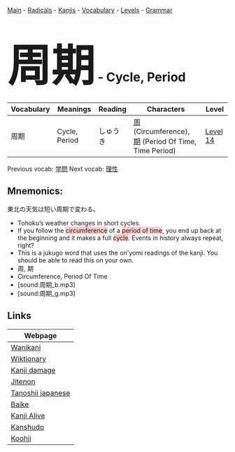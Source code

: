 <style> bigfont {font-size: 100px}</style>
[Main](../README.md) -
[Radicals](../radicals.md) -
[Kanjis](../kanjis.md) -
[Vocabulary](../vocabulary.md) -
[Levels](../levels.md) -
[Grammar](../grammar.md)
# <bigfont> 周期</bigfont> - Cycle, Period 

| Vocabulary | Meanings | Reading | Characters | Level |
| --- | --- | --- | --- | --- |
| 周期 | Cycle, Period | しゅうき |  [周](../kanjis/周.md) (Circumference), [期](../kanjis/期.md) (Period Of Time, Time Period) | [Level 14](../levels/wk_level14.md) |

Previous vocab: [学問](学問.md) Next vocab: [理性](理性.md) 

## Mnemonics:
東北の天気は短い周期で変わる。
* Tohoku’s weather changes in short cycles.
* If you follow the <span style="background-color:#ffcccb"> circumference</span> of a <span style="background-color:#ffcccb"> period of time</span>, you end up back at the beginning and it makes a full <span style="background-color:#ffcccb"> cycle</span>. Events in history always repeat, right?
* This is a jukugo word that uses the on'yomi readings of the kanji. You should be able to read this on your own.
* 周, 期
* Circumference, Period Of Time
* [sound:周期_b.mp3]
* [sound:周期_g.mp3]


## Links 

| Webpage |
| --- |
| [Wanikani          ](https://www.wanikani.com/kanji/周期) |
| [Wiktionary        ](https://en.wiktionary.org/wiki/周期) |
| [Kanji damage      ](http://www.kanjidamage.com/kanji/search?utf8=✓&q=周期) |
| [Jitenon           ](https://jitenon.com/kanji/周期) |
| [Tanoshii japanese ](https://www.tanoshiijapanese.com/dictionary/kanji.cfm?k=周期) |
| [Baike             ](https://baike.baidu.com/item/周期) |
| [Kanji Alive       ](https://app.kanjialive.com/周期) |
| [Kanshudo          ](https://www.kanshudo.com/searchmn?q=周期) |
| [Koohii            ](https://kanji.koohii.com/study/kanji/周期) |
